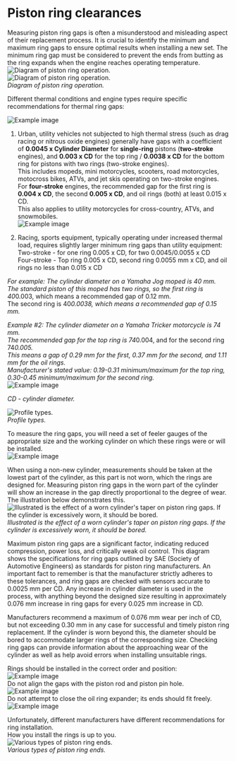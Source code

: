 # Piston ring clearances

Measuring piston ring gaps is often a misunderstood and misleading aspect of their replacement process. It is crucial to identify the minimum and maximum ring gaps to ensure optimal results when installing a new set. The minimum ring gap must be considered to prevent the ends from butting as the ring expands when the engine reaches operating temperature.  
![Diagram of piston ring operation.](http://mypitbike.ru/uploads/images/00/00/13/2015/08/19/2a43ff.jpg)  
![Diagram of piston ring operation.](http://mypitbike.ru/uploads/images/00/00/13/2015/08/19/829047.jpg)  
*Diagram of piston ring operation.*  

Different thermal conditions and engine types require specific recommendations for thermal ring gaps:  

![Example image](http://mypitbike.ru/uploads/images/00/00/13/2015/08/19/a009c2.jpg)  

1. Urban, utility vehicles not subjected to high thermal stress (such as drag racing or nitrous oxide engines) generally have gaps with a coefficient of **0.0045 x Cylinder Diameter** for **single-ring** pistons (**two-stroke** engines), and **0.003 x CD** for the top ring / **0.0038 x CD** for the bottom ring for pistons with two rings (two-stroke engines).  
   This includes mopeds, mini motorcycles, scooters, road motorcycles, motocross bikes, ATVs, and jet skis operating on two-stroke engines.  
   For **four-stroke** engines, the recommended gap for the first ring is **0.004 x CD**, the second **0.005 x CD**, and oil rings (both) at least 0.015 x CD.  
   This also applies to utility motorcycles for cross-country, ATVs, and snowmobiles.  
   ![Example image](http://mypitbike.ru/uploads/images/00/00/13/2015/08/19/ddb0ac.jpg)  

2. Racing, sports equipment, typically operating under increased thermal load, requires slightly larger minimum ring gaps than utility equipment:  
   Two-stroke - for one ring 0.005 x CD, for two 0.0045/0.0055 x CD  
   Four-stroke - Top ring 0.005 x CD, second ring 0.0055 mm x CD, and oil rings no less than 0.015 x CD  

*For example: The cylinder diameter on a Yamaha Jog moped is 40 mm.  
The standard piston of this moped has two rings, so the first ring is 40*0.003, which means a recommended gap of 0.12 mm.  
The second ring is 40*0.0038, which means a recommended gap of 0.15 mm.*

*Example #2: The cylinder diameter on a Yamaha Tricker motorcycle is 74 mm.  
The recommended gap for the top ring is 74*0.004, and for the second ring 74*0.005.  
This means a gap of 0.29 mm for the first, 0.37 mm for the second, and 1.11 mm for the oil rings.  
Manufacturer's stated value: 0.19-0.31 minimum/maximum for the top ring, 0.30-0.45 minimum/maximum for the second ring.*  
![Example image](http://mypitbike.ru/uploads/images/00/00/13/2015/08/19/674b17.jpg)  

*CD - cylinder diameter.*  

![Profile types.](http://mypitbike.ru/uploads/images/00/00/13/2015/08/19/84ced2.jpg)  
*Profile types.*

To measure the ring gaps, you will need a set of feeler gauges of the appropriate size and the working cylinder on which these rings were or will be installed.  
![Example image](http://mypitbike.ru/uploads/images/00/00/13/2015/08/19/97a370.jpg)  

When using a non-new cylinder, measurements should be taken at the lowest part of the cylinder, as this part is not worn, which the rings are designed for. Measuring piston ring gaps in the worn part of the cylinder will show an increase in the gap directly proportional to the degree of wear. The illustration below demonstrates this.  
![Illustrated is the effect of a worn cylinder's taper on piston ring gaps. If the cylinder is excessively worn, it should be bored.](http://mypitbike.ru/uploads/images/00/00/13/2015/08/19/2c9e41.jpg)  
*Illustrated is the effect of a worn cylinder's taper on piston ring gaps. If the cylinder is excessively worn, it should be bored.*

Maximum piston ring gaps are a significant factor, indicating reduced compression, power loss, and critically weak oil control. This diagram shows the specifications for ring gaps outlined by SAE (Society of Automotive Engineers) as standards for piston ring manufacturers. An important fact to remember is that the manufacturer strictly adheres to these tolerances, and ring gaps are checked with sensors accurate to 0.0025 mm per CD. Any increase in cylinder diameter is used in the process, with anything beyond the designed size resulting in approximately 0.076 mm increase in ring gaps for every 0.025 mm increase in CD.

Manufacturers recommend a maximum of 0.076 mm wear per inch of CD, but not exceeding 0.30 mm in any case for successful and timely piston ring replacement. If the cylinder is worn beyond this, the diameter should be bored to accommodate larger rings of the corresponding size. Checking ring gaps can provide information about the approaching wear of the cylinder as well as help avoid errors when installing unsuitable rings.  

Rings should be installed in the correct order and position:  
![Example image](http://mypitbike.ru/uploads/images/00/00/13/2015/08/19/39e51b.jpg)  
Do not align the gaps with the piston rod and piston pin hole.  
![Example image](http://mypitbike.ru/uploads/images/00/00/13/2015/08/19/76d7de.gif)  
Do not attempt to close the oil ring expander; its ends should fit freely.  
![Example image](http://mypitbike.ru/uploads/images/00/00/13/2015/08/19/234f09.png)  

Unfortunately, different manufacturers have different recommendations for ring installation.  
How you install the rings is up to you.  
![Various types of piston ring ends.](http://mypitbike.ru/uploads/images/00/00/13/2015/08/19/4ad425.gif)  
*Various types of piston ring ends.*  